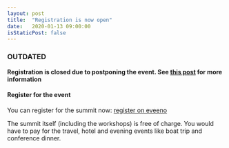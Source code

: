 ```yaml
---
layout: post
title:  "Registration is now open"
date:   2020-01-13 09:00:00
isStaticPost: false
---
```

### OUTDATED
**Registration is closed due to postponing the event. See [this post](/blog/2020-03-03-summit-postponed/) for more information**

#### Register for the event

You can register for the summit now: [register on eveeno](https://eveeno.com/geonode-summit-2020)

The summit itself (including the workshops) is free of charge. You would have to pay for the travel, hotel and evening events like boat trip and conference dinner.



